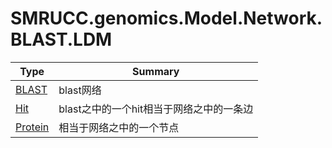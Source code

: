 ﻿
# SMRUCC.genomics.Model.Network.BLAST.LDM

|Type|Summary|
|----|-------|
|[BLAST](./BLAST.md)|blast网络|
|[Hit](./Hit.md)|blast之中的一个hit相当于网络之中的一条边|
|[Protein](./Protein.md)|相当于网络之中的一个节点|

